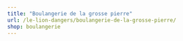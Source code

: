 ```yaml
---
title: "Boulangerie de la grosse pierre"
url: /le-lion-dangers/boulangerie-de-la-grosse-pierre/
shop: boulangerie
---
```


